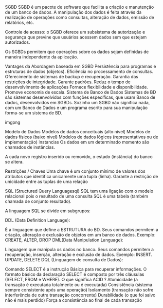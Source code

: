 SGBD
SGBD é um pacote de software que facilita a criação e manutenção de um banco de dados. A manipulação dos dados é feita através da realização de operações como consultas, alteração de dados, emissão de relatórios, etc.

Controle de acesso: o SGBD oferece um subsistema de autorização e segurança que previne que usuários acessem dados sem que estejam autorizados.

Os SGBDs permitem que operações sobre os dados sejam definidas de maneira independente da aplicação.

Vantages da Abordagem baseada em SGBD
Persistência para programas e estruturas de dados (objetos).
Eficiência no processamento de consultas.
Oferecimento de sistemas de backup e recuperação.
Garantia das restrições de integridade.
Garante padrões.
Reduz o tempo de desenvolvimento de aplicações
Fornece flexibilidade e disponibilidade.
Promove economia de escala.
Sistema de Banco de Dados
Sistemas de BD são sistemas desenvolvidos com funções específicas, que usam Banco de dados, desenvolvidos em SGBDs. Sozinho um SGBD não significa nada, com um Banco de Dados e um programa escrito para sua manipulação forma-se um sistema de BD.

imgpng

Modelo de Dados
Modelos de dados conceituais (alto nível)
Modelos de dados físicos (baixo nível)
Modelos de dados lógicos (representativos ou de implementação)
Instancias
Os dados em um determinado momento são chamados de instâncias.

A cada novo registro inserido ou removido, o estado (instância) do banco se altera.

Restrições / Chaves
Uma chave é um conjunto mínimo de valores dos atributos que identifica unicamente uma tupla (linha). Garante a restrição de unicidade entre as tuplas de uma relação

SQL (Structured Query Languagesql)
SQL tem uma ligação com o modelo relacional pois o resultado de uma consulta SQL é uma tabela (também chamada de conjunto resultado).

A linguagem SQL se divide em subgrupos:

DDL (Data Definition Language):

É a linguagem que define a ESTRUTURA do BD.
Seus comandos permitem a criação, alteração e exclusão de objetos em um banco de dados.
Exemplo: CREATE, ALTER, DROP
DML(Data Manipulation Language):

Linguagem que manipula os dados no banco.
Seus comandos permitem a recuperação, inserção, alteração e exclusão de dados.
Exemplo: INSERT. UPDATE, DELETE
DQL (Linguagem de consulta de Dados):

Comando SELECT é a instrução Básica para recuperar informações.
O formato básico da declaração SELECT é composto por três cláusulas (SELECT, FROM e WHERE).
O que significa ACID ?
Atomicidade (a transação é executada totalmente ou é executada)
Consistência (sistema sempre consistente após uma operação)
Isolamento (transação não sofre interferência de outra transação concorrente)
Durabilidade (o que foi salvo não é mais perdido) Força a consistência ao final de cada transação
